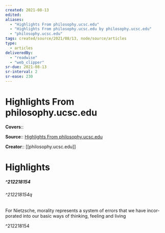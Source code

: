 ```yaml
---
created: 2021-08-13
edited:
aliases:
  - "Highlights From philosophy.ucsc.edu"
  - "Highlights From philosophy.ucsc.edu by philosophy.ucsc.edu"
  - "philosophy.ucsc.edu"
tags: created/source/2021/08/13, node/source/articles
type: 
  - articles
deliveredBy: 
  - "readwise"
  - "web_clipper"
sr-due: 2021-08-13
sr-interval: 2
sr-ease: 230
---
```

# Highlights From philosophy.ucsc.edu

**Covers**:: 

**Source**:: [Highlights From philosophy.ucsc.edu](https://philosophy.ucsc.edu/news-events/colloquia-conferences/GeneologyofMorals.pdf)

**Creator**:: [[philosophy.ucsc.edu]]

# Highlights
##### ^212218154



###### ^212218154q

For Nietzsche, morality represents a system of errors that we have incor-
porated into our basic ways of thinking, feeling and living 

^212218154

